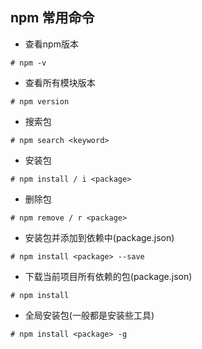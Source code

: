 ## npm 常用命令

+ 查看npm版本
```
# npm -v
```

+ 查看所有模块版本
```
# npm version
```

+ 搜索包
```
# npm search <keyword>
```

+ 安装包
```
# npm install / i <package>
```

+ 删除包
```
# npm remove / r <package>
```

+ 安装包并添加到依赖中(package.json)
```
# npm install <package> --save
```

+ 下载当前项目所有依赖的包(package.json)
```
# npm install
```

+ 全局安装包(一般都是安装些工具)
```
# npm install <package> -g
```